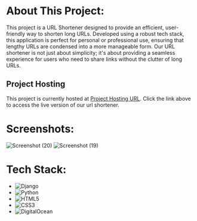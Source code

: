 # About This Project:
This project is a URL Shortener designed to provide an efficient, user-friendly way to shorten long URLs. Developed using a robust tech stack, this application is perfect for personal or professional use, ensuring that lengthy URLs are condensed into a more manageable form. Our URL shortener is not just about simplicity; it's about providing a seamless experience for users who need to share links without the clutter of long URLs.

## Project Hosting
This project is currently hosted at [Project Hosting URL](https://urlshortener-yosbv.ondigitalocean.app/).
Click the link above to access the live version of our url shortener.

# Screenshots: 
![Screenshot (20)](https://github.com/Aahmedamr221201/Url-Shortener/assets/90650191/59aabdfb-c68e-484e-8305-305cac056d3e)
![Screenshot (19)](https://github.com/Aahmedamr221201/Url-Shortener/assets/90650191/7039ea9f-2a71-4559-94b8-5688e125143f)

# Tech Stack: 
+ 	![Django](https://img.shields.io/badge/django-%23092E20.svg?style=for-the-badge&logo=django&logoColor=white)
+ 	![Python](https://img.shields.io/badge/python-3670A0?style=for-the-badge&logo=python&logoColor=ffdd54)
+ 	![HTML5](https://img.shields.io/badge/html5-%23E34F26.svg?style=for-the-badge&logo=html5&logoColor=white)
+ 	![CSS3](https://img.shields.io/badge/css3-%231572B6.svg?style=for-the-badge&logo=css3&logoColor=white)
+ 	![DigitalOcean](https://img.shields.io/badge/DigitalOcean-%230167ff.svg?style=for-the-badge&logo=digitalOcean&logoColor=white)
  
